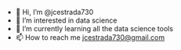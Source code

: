 - 👋 Hi, I’m @jcestrada730
- 👀 I’m interested in data science
- 🌱 I’m currently learning all the data science tools 
- 📫 How to reach me jcestrada730@gmail.com

<!---
jcestrada730/jcestrada730 is a ✨ special ✨ repository because its `README.md` (this file) appears on your GitHub profile.
You can click the Preview link to take a look at your changes.
--->
